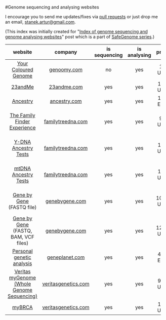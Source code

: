 #Genome sequencing and analysing websites

I encourage you to send me updates/fixes via [pull requests](https://help.github.com/articles/using-pull-requests/) or just drop me an email, [stanek.artur@gmail.com](mailto:stanek.artur@gmail.com).

(This index was initially created for "[Index of genome sequencing and genome analysing websites](http://scalaakka.blogspot.com/2016/05/index-of-genome-sequencing-and-genome.html)" post which is a part of [SafeGenome series](http://scalaakka.blogspot.com/search/label/SafeGenome).)

| website | company | is sequencing | is analysing | price | additional info |
| :---: | :---: | :---: | :---: | :---: | :---: |
| [Your Coloured Genome](https://genoomy.com/navbar/howitworks/) | [genoomy.com](http://www.genoomy.com) | no | yes | 19 USD | |
| [23andMe](https://www.23andme.com/) | [23andme.com](http://www.23andme.com) | yes | yes | 199 USD | |
| [Ancestry](http://dna.ancestry.com/) | [ancestry.com](http://www.ancestry.com) | yes | yes | 135 EUR | |
| [The  Family Finder Experience](https://www.familytreedna.com/family-finder-compare.aspx) | [familytreedna.com](http://www.familytreedna.com) | yes | yes | 99 USD | more of their products [here](https://www.familytreedna.com/products.aspx?ty=1335&utm_source=learningcenter&utm_medium=banner&utm_term=ff-mtfull&utm_campaign=mtfull#/SelectAProduct) |
| [Y-DNA Ancestry Tests](https://www.familytreedna.com/y-dna-compare.aspx) | [familytreedna.com](http://www.familytreedna.com) | yes | yes | 169 USD | more of their products [here](https://www.familytreedna.com/products.aspx?ty=1335&utm_source=learningcenter&utm_medium=banner&utm_term=ff-mtfull&utm_campaign=mtfull#/SelectAProduct) |
| [mtDNA Ancestry Tests](https://www.familytreedna.com/mt-dna-compare.aspx) | [familytreedna.com](http://www.familytreedna.com) | yes | yes | 199 USD | more of their products [here](https://www.familytreedna.com/products.aspx?ty=1335&utm_source=learningcenter&utm_medium=banner&utm_term=ff-mtfull&utm_campaign=mtfull#/SelectAProduct) |
| [Gene by Gene](https://www.genebygene.com) (FASTQ file) | [genebygene.com](http://www.genebygene.com) | yes | yes | 1095 USD | more of their products [here](https://www.genebygene.com/pages/research?goto=exome-sequencing) |
| [Gene by Gene](https://www.genebygene.com) (FASTQ, BAM, VCF files) | [genebygene.com](http://www.genebygene.com) | yes | yes | 1295 USD | more of their products [here](https://www.genebygene.com/pages/research?goto=exome-sequencing) |
| [Personal genetic analysis](http://www.geneplanet.com/personal-genetic-analysis.html) | [geneplanet.com](http://www.geneplanet.com) | yes | yes | 499 EUR | |
| [Veritas myGenome (Whole Genome Sequencing)](https://www.veritasgenetics.com/mygenome#sec-2) | [veritasgenetics.com](http://www.veritasgenetics.com) | yes | yes | 999 USD | |
| [myBRCA](https://www.veritasgenetics.com/mybrca#sec-1) | [veritasgenetics.com](http://www.veritasgenetics.com) | yes | yes | 199 USD | |
